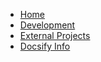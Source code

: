 - [Home](./)
- [Development](./development.md)
- [External Projects](./external-projects.md)
- [Docsify Info](./docsify.md)
